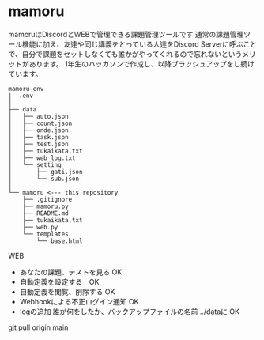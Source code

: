 # mamoru

mamoruはDiscordとWEBで管理できる課題管理ツールです
通常の課題管理ツール機能に加え、友達や同じ講義をとっている人達をDiscord Serverに呼ぶことで、自分で課題をセットしなくても誰かがやってくれるので忘れないというメリットがあります。
1年生のハッカソンで作成し、以降ブラッシュアップをし続けています。

```
mamoru-env
│  .env
│
├── data
│   ├── auto.json
│   ├── count.json
│   ├── onde.json
│   ├── task.json
│   ├── test.json
│   ├── tukaikata.txt
│   ├── web_log.txt
│   └── setting
│       ├── gati.json
│       └── sub.json
│
└── mamoru <--- this repository
    ├── .gitignore
    ├── mamoru.py
    ├── README.md
    ├── tukaikata.txt
    ├── web.py
    └── templates
        └── base.html
```
WEB
- あなたの課題、テストを見る OK
- 自動定義を設定する　OK
- 自動定義を閲覧、削除する OK
- Webhookによる不正ログイン通知 OK
- logの追加 誰が何をしたか、バックアップファイルの名前 ../dataに OK

git pull origin main
